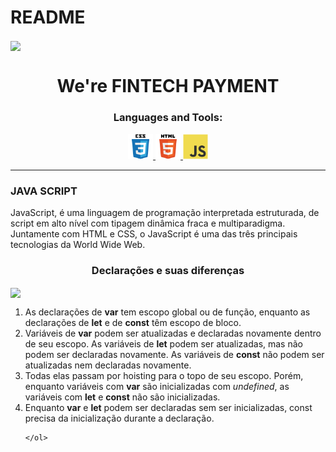 # README
<img align="center" src="https://img.freepik.com/free-vector/modern-fintech-logo-design-concept_96807-1011.jpg">
<h1 align="center">We're FINTECH PAYMENT</h1>

</p>

<h3 align="center">Languages and Tools:</h3>
<p align="center"><a href="https://www.w3schools.com/css/" target="_blank" rel="noreferrer"> <img src="https://raw.githubusercontent.com/devicons/devicon/master/icons/css3/css3-original-wordmark.svg" alt="css3" width="40" height="40"/> </a> <a href="https://www.w3.org/html/" target="_blank" rel="noreferrer"> <img src="https://raw.githubusercontent.com/devicons/devicon/master/icons/html5/html5-original-wordmark.svg" alt="html5" width="40" height="40"/> </a> <a href="https://developer.mozilla.org/en-US/docs/Web/JavaScript" target="_blank" rel="noreferrer"> <img src="https://raw.githubusercontent.com/devicons/devicon/master/icons/javascript/javascript-original.svg" alt="javascript" width="40" height="40"/> </a> </p>

<hr>

<h3> JAVA SCRIPT</h3>
<p> JavaScript, é uma linguagem de programação interpretada estruturada, de script em alto nível com tipagem dinâmica fraca e multiparadigma. Juntamente com HTML e CSS, o JavaScript é uma das três principais tecnologias da World Wide Web. </p>

<h3 align="center"> Declarações e suas diferenças</h3>

<img align="center" src="https://storage.googleapis.com/hcode.com.br/blog/posts/159/cover_copy.jpg">

<p> 
    <ol>
        <li>As declarações de <b>var</b> tem escopo global ou de função, enquanto as declarações de <b>let</b> e de <b>const</b> têm escopo de bloco.</li>
        <li>Variáveis de <b>var</b> podem ser atualizadas e declaradas novamente dentro de seu escopo. As variáveis de <b>let</b> podem ser atualizadas, mas não podem ser declaradas novamente. As variáveis de <b>const</b> não podem ser atualizadas nem declaradas novamente.</li>
        <li>Todas elas passam por hoisting para o topo de seu escopo. Porém, enquanto variáveis com <b>var</b> são inicializadas com <em>undefined</em>, as variáveis com <b>let</b> e <b>const</b> não são inicializadas.</li>
        <li>Enquanto <b>var</b> e <b>let</b> podem ser declaradas sem ser inicializadas, const precisa da inicialização durante a declaração.</li>

    </ol>
</p>